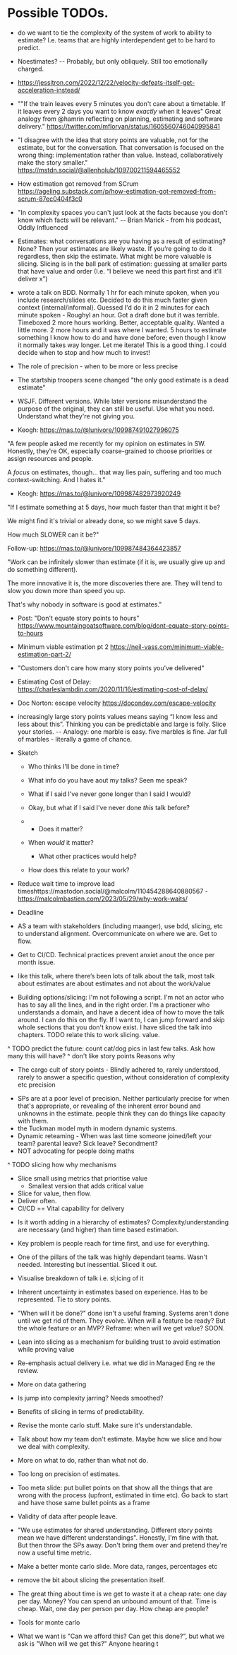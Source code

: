 # Possible TODOs.

* do we want to tie the complexity of the system of work to ability to estimate? I.e. teams that are highly interdependent get to be hard to predict.
* Noestimates? -- Probably, but only obliquely. Still too emotionally charged.



* https://jessitron.com/2022/12/22/velocity-defeats-itself-get-acceleration-instead/


* ""If the train leaves every 5 minutes you don't care about a timetable. If it leaves every 2 days you want to know *exactly* when it leaves"
Great analogy from @hamrin reflecting on planning, estimating and software delivery." https://twitter.com/mfloryan/status/1605560746040995841

* "I disagree with the idea that story points are valuable, not for the estimate, but for the conversation. That conversation is focused on the wrong thing: implementation rather than value. Instead, collaboratively make the story smaller." https://mstdn.social/@allenholub/109700211594465552

* How estimation got removed from SCrum https://ageling.substack.com/p/how-estimation-got-removed-from-scrum-87ec0404f3c0

* "In complexity spaces you can't just look at the facts because you don't know which facts will be relevant." -- Brian Marick - from his podcast, Oddly Influenced

* Estimates: what conversations are you having as a result of estimating? None? Then your estimates are likely waste. If you’re going to do it regardless, then skip the estimate. What might be more valuable is slicing. Slicing is in the ball park of estimation: guessing at smaller parts that have value and order (I.e. “I believe we need this part first and it’ll deliver x”)

* wrote a talk on BDD. Normally 1 hr for each minute spoken, when you include research/slides etc. Decided to do this much faster given context (internal/informal). Guessed I'd do it in 2 minutes for each minute spoken - Roughyl an hour. Got a draft done but it was terrible. Timeboxed 2 more hours working. Better, acceptable quality. Wanted a little more. 2 more hours and it was where I wanted. 5 hours to estimate something I know how to do and have done before; even though I know it normally takes way longer. Let me iterate! This is a good thing. I could decide when to stop and how much to invest!

* The role of precision - when to be more or less precise

* The startship troopers scene changed "the only good estimate is a dead estimate"

* WSJF. Different versions. While later versions misunderstand the purpose of the original, they can still be useful. Use what you need. Understand what they're not giving you.

* Keogh: https://mas.to/@lunivore/109987491027996075
  
"A few people asked me recently for my opinion on estimates in SW. Honestly, they're OK, especially coarse-grained to choose priorities or assign resources and people.

A *focus* on estimates, though... that way lies pain, suffering and too much context-switching. And I hates it."

* Keogh: https://mas.to/@lunivore/109987482973920249

"If I estimate something at 5 days, how much faster than that might it be?

We might find it's trivial or already done, so we might save 5 days.

How much SLOWER can it be?"

Follow-up: https://mas.to/@lunivore/109987484364423857

"Work can be infinitely slower than estimate (if it is, we usually give up and do something different).

The more innovative it is, the more discoveries there are. They will tend to slow you down more than speed you up.

That's why nobody in software is good at estimates."

* Post: "Don't equate story points to hours" https://www.mountaingoatsoftware.com/blog/dont-equate-story-points-to-hours

* Minimum viable estimation pt 2 https://neil-vass.com/minimum-viable-estimation-part-2/

* "Customers don't care how many story points you've delivered"

* Estimating Cost of Delay: https://charleslambdin.com/2020/11/16/estimating-cost-of-delay/

* Doc Norton: escape velocity https://docondev.com/escape-velocity

* increasingly large story points values means saying “I know less and less about this”. Thinking you can be predictable and large is folly. Slice your stories. -- Analogy: one marble is easy. five marbles is fine. Jar full of marbles - literally a game of chance.

* Sketch
  * Who thinks I'll be done in time?

  * What info do you have aout my talks? Seen me speak?
  * What if I said I've never gone longer than I said I would?
  * Okay, but what if I said I've never done *this* talk before?
  *   * Does it matter?
  * When *would* it matter?
    * What other practices would help?
  * How does this relate to your work?

* Reduce wait time to improve lead timeshttps://mastodon.social/@malcolm/110454288640880567  - https://malcolmbastien.com/2023/05/29/why-work-waits/


* Deadline 

* AS a team with stakeholders (including maanger), use bdd, slicing, etc to understand alignment. Overcommunicate on where we are. Get to flow.

* Get to CI/CD. Technical practices prevent anxiet anout the once per month issue.

* like this talk, where there’s been lots of talk about the talk, most talk about estimates are about estimates and not about the work/value

* Building options/slicing: I'm not following a script. I'm not an actor who has to say all the lines, and in the right order. I'm a practioner who understands a domain, and have a decent idea of how to move the talk around. I can do this on the fly. If I want to, I can jump forward and skip whole sections that you don't know exist. I have sliced the talk into chapters.
TODO relate this to work slicing. value.


^ TODO predict the future: count cat/dog pics in last few talks. Ask how many this will have?
^ don't like story points
Reasons why
* The cargo cult of story points - Blindly adhered to, rarely understood, rarely to answer a specific question, without consideration of complexity etc
precision
 - SPs are at a poor level of precision. Neither particularly precise for when that's appropriate, or revealing of the inherent error bound and unknowns in the estimate. 
people think they can do things like capacity with them.
- the Tuckman model myth in modern dynamic systems.
- Dynamic reteaming - When was last time someone joined/left your team? parental leave? Sick leave? Secondment?
- NOT advocating for 
people doing maths

^ TODO slicing how why mechanisms
  - Slice small using metrics that prioritise value
    - Smallest version that adds critical value
  - Slice for value, then flow.
  - Deliver often.
  - CI/CD == Vital capability for delivery


* Is it worth adding in a hierarchy of estimates? Complexity/understanding are necessary (and higher) than time based estimation.
* Key problem is people reach for time first, and use for everything.
* One of the pillars of the talk was highly dependant teams. Wasn't needed. Interesting but inessential. Sliced it out.
* Visualise breakdown of talk i.e. sl;icing of it
* Inherent uncertainty in estimates based on experience. Has to be represented. Tie to story points.
* "When will it be done?" done isn't a useful framing. Systems aren't done until we get rid of them. They evolve. When will a feature be ready? But the whole feature or an MVP? Reframe: when will we get value? SOON.
* Lean into slicing as a mechanism for building trust to avoid estimation while proving value

* Re-emphasis actual delivery i.e. what we did in Managed Eng re the review.
* More on data gathering

* Is jump into complexity jarring? Needs smoothed?
* Benefits of slicing in terms of predictability.
* Revise the monte carlo stuff. Make sure it's understandable.
* Talk about how my team don't estimate. Maybe how we slice and how we deal with complexity.
* More on what to do, rather than what not do.
* Too long on precision of estimates.
* Too meta slide: put bullet points on that show all the things that are wrong with the process (upfront, estimated in time etc). Go back to start and have those same bullet points as a frame



* Validity of data after people leave.
* "We use estimates for shared understanding. Different story points mean we have different understandings". Honestly, I'm fine with that. But then throw the SPs away. Don't bring them over and pretend they're now a useful time metric.
* Make a better monte carlo slide. More data, ranges, percentages etc
* remove the bit about slicing the presentation itself.
* The great thing about time is we get to waste it at a cheap rate: one day per day. Money? You can spend an unbound amount of that. Time is cheap. Wait, one day per person per day. How cheap are people?
* Tools for monte carlo
* What we want is "Can we afford this? Can get this done?", but what we ask is "When will we get this?" Anyone hearing t